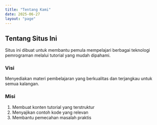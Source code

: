 ```yaml
---
title: "Tentang Kami"
date: 2025-06-27
layout: "page"
---
```


## Tentang Situs Ini

Situs ini dibuat untuk membantu pemula mempelajari berbagai teknologi pemrograman melalui tutorial yang mudah dipahami.

### Visi
Menyediakan materi pembelajaran yang berkualitas dan terjangkau untuk semua kalangan.

### Misi
1. Membuat konten tutorial yang terstruktur
2. Menyajikan contoh kode yang relevan
3. Membantu pemecahan masalah praktis